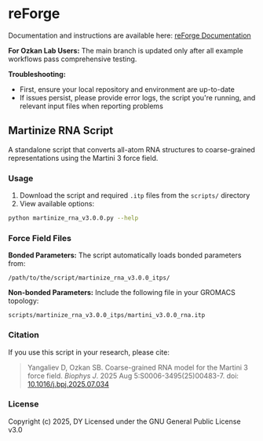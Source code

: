 # reForge

Documentation and instructions are available here: [reForge Documentation](https://danyev.github.io/reForge/)

**For Ozkan Lab Users:** The main branch is updated only after all example workflows pass comprehensive testing.

**Troubleshooting:**
- First, ensure your local repository and environment are up-to-date
- If issues persist, please provide error logs, the script you're running, and relevant input files when reporting problems

## Martinize RNA Script

A standalone script that converts all-atom RNA structures to coarse-grained representations using the Martini 3 force field.

### Usage
1. Download the script and required `.itp` files from the `scripts/` directory
2. View available options:
```bash
python martinize_rna_v3.0.0.py --help
```

### Force Field Files

**Bonded Parameters:** The script automatically loads bonded parameters from:
```
/path/to/the/script/martinize_rna_v3.0.0_itps/
```

**Non-bonded Parameters:** Include the following file in your GROMACS topology:
```
scripts/martinize_rna_v3.0.0_itps/martini_v3.0.0_rna.itp
```

### Citation

If you use this script in your research, please cite:

> Yangaliev D, Ozkan SB. Coarse-grained RNA model for the Martini 3 force field. *Biophys J*. 2025 Aug 5:S0006-3495(25)00483-7. doi: [10.1016/j.bpj.2025.07.034](https://doi.org/10.1016/j.bpj.2025.07.034)

### License

Copyright (c) 2025, DY
Licensed under the GNU General Public License v3.0
